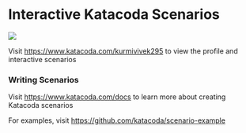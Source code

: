 # Interactive Katacoda Scenarios

[![](http://shields.katacoda.com/katacoda/kurmivivek295/count.svg)](https://www.katacoda.com/kurmivivek295 "Get your profile on Katacoda.com")

Visit https://www.katacoda.com/kurmivivek295 to view the profile and interactive scenarios

### Writing Scenarios
Visit https://www.katacoda.com/docs to learn more about creating Katacoda scenarios

For examples, visit https://github.com/katacoda/scenario-example
